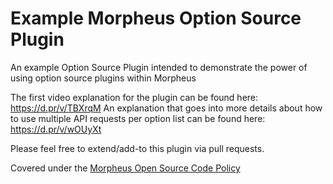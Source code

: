 # Example Morpheus Option Source Plugin

An example Option Source Plugin intended to demonstrate the power of using option source plugins within Morpheus

The first video explanation for the plugin can be found here: https://d.pr/v/TBXrqM
An explanation that goes into more details about how to use multiple API requests per option list can be found here: https://d.pr/v/wOUyXt

Please feel free to extend/add-to this plugin via pull requests.

Covered under the [Morpheus Open Source Code Policy](https://support.morpheusdata.com/s/article/Morpheus-Open-Source-Code-Support-Policy?language=en_US)

